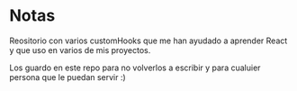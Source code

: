 # Notas

Reositorio con varios customHooks que me han ayudado a aprender React y que uso en varios de mis proyectos.

Los guardo en este repo para no volverlos a escribir y para cualuier persona que le puedan servir :)

